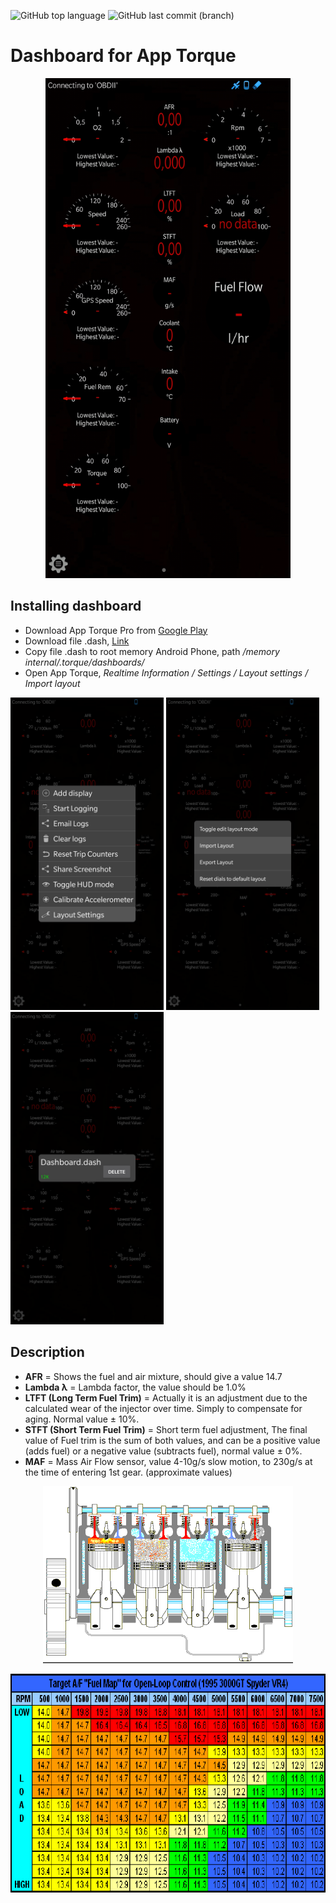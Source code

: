 ![GitHub top language](https://img.shields.io/github/languages/top/azagramac/DashboardTorque.svg) ![GitHub last commit (branch)](https://img.shields.io/github/last-commit/azagramac/DashboardTorque/master.svg)

# Dashboard for App Torque
<p align="center">
	<img src="images/preview_v1.2.jpg" alt="JPG" height="800" />
</p>



## Installing dashboard
- Download App Torque Pro from [Google Play](https://play.google.com/store/apps/details?id=org.prowl.torque)
- Download file .dash, [Link](https://github.com/AzagraMac/DashboardTorque/releases)
- Copy file .dash to root memory Android Phone, path */memory internal/.torque/dashboards/*
- Open App Torque, *Realtime Information / Settings / Layout settings / Import layout*

<p> 
<img src="images/001.jpg" alt="JPG 01" height="500" />
<img src="images/002.jpg" alt="JPG 02" height="500" />
<img src="images/003.jpg" alt="JPG 03" height="500" />
</p>

## Description
- **AFR** = Shows the fuel and air mixture, should give a value 14.7
- **Lambda λ** = Lambda factor, the value should be 1.0%
- **LTFT (Long Term Fuel Trim)** = Actually it is an adjustment due to the calculated wear of the injector over time. Simply to compensate for aging. Normal value ± 10%.
- **STFT (Short Term Fuel Trim)** = Short term fuel adjustment, The final value of Fuel trim is the sum of both values, and can be a positive value (adds fuel) or a negative value (subtracts fuel), normal value ± 0%.
- **MAF** = Mass Air Flow sensor, value 4-10g/s slow motion, to 230g/s at the time of entering 1st gear. (approximate values)

<p align="center">
	<img src="images/engine.gif" alt="GIF Engine" height="283" />
</p>
<p align="center">
	<img src="images/map.gif" alt="GIF Map" height="350" />
</p>

